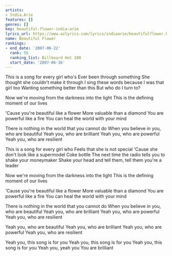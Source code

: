 ```yaml
---
artists:
- India.Arie
features: []
genres: []
key: beautiful-flower-india-arie
lyrics_url: https://www.azlyrics.com/lyrics/indiaarie/beautifulflower.html
name: Beautiful Flower
rankings:
- end_date: '2007-06-22'
  rank: 56
  ranking_list: Billboard Hot 100
  start_date: '2007-06-16'
---
```


This is a song for every girl who's
Ever been through something
She thought she couldn't make it through
I sing these words because
I was that girl too
Wanting something better than this
But who do I turn to?

Now we're moving from the darkness into the light
This is the defining moment of our lives

'Cause you're beautiful like a flower
More valuable than a diamond
You are powerful like a fire
You can heal the world with your mind

There is nothing in the world that you cannot do
When you believe in you, who are beautiful
Yeah you, who are brilliant
Yeah you, who are powerful
Yeah you, who are resilient

This is a song for every girl who
Feels that she is not special
'Cause she don't look like a supermodel Coke bottle
The next time the radio tells you to shake your moneymaker
Shake your head and tell them, tell them you're a leader

Now we're moving from the darkness into the light
This is the defining moment of our lives

'Cause you're beautiful like a flower
More valuable than a diamond
You are powerful like a fire
You can heal the world with your mind

There is nothing in the world that you cannot do
When you believe in you, who are beautiful
Yeah you, who are brilliant
Yeah you, who are powerful
Yeah you, who are resilient

Yeah you, who are beautiful
Yeah you, who are brilliant
Yeah you, who are powerful
Yeah you, who are resilient

Yeah you, this song is for you
Yeah you, this song is for you
Yeah you, this song is for you
Yeah you, yeah you
You are brilliant



